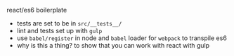react/es6 boilerplate

* tests are set to be in `src/__tests__/`
* lint and tests set up with `gulp`
* use `babel/register` in node and `babel` loader for `webpack` to transpile es6
* why is this a thing? to show that you can work with react with gulp

